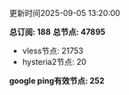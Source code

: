 更新时间2025-09-05 13:20:00

**总订阅: 188**
**总节点: 47895**
- vless节点: 21753
- hysteria2节点: 20

**google ping有效节点: 252**
